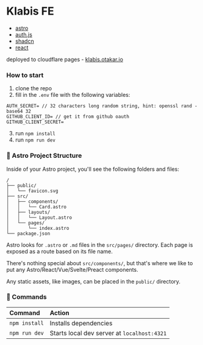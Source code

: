 # Klabis FE
- [astro](https://astro.build/)
- [auth.js](https://authjs.dev/)
- [shadcn](https://ui.shadcn.com/)
- [react](https://react.dev/)

deployed to cloudflare pages - [klabis.otakar.io](https://klabis.otakar.io)

### How to start
1. clone the repo
2. fill in the `.env` file with the following variables:
```
AUTH_SECRET= // 32 characters long random string, hint: openssl rand -base64 32
GITHUB_CLIENT_ID= // get it from github oauth
GITHUB_CLIENT_SECRET=
```
3. run `npm install`
4. run `npm run dev`

### 🚀 Astro Project Structure

Inside of your Astro project, you'll see the following folders and files:

```text
/
├── public/
│   └── favicon.svg
├── src/
│   ├── components/
│   │   └── Card.astro
│   ├── layouts/
│   │   └── Layout.astro
│   └── pages/
│       └── index.astro
└── package.json
```

Astro looks for `.astro` or `.md` files in the `src/pages/` directory. Each page is exposed as a route based on its file name.

There's nothing special about `src/components/`, but that's where we like to put any Astro/React/Vue/Svelte/Preact components.

Any static assets, like images, can be placed in the `public/` directory.

### 🧞 Commands

| Command                   | Action                                           |
| :------------------------ | :----------------------------------------------- |
| `npm install`             | Installs dependencies                            |
| `npm run dev`             | Starts local dev server at `localhost:4321`      |
